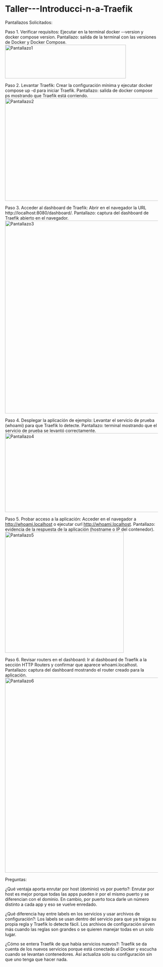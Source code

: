 # Taller---Introducci-n-a-Traefik

Pantallazos Solicitados:

Paso 1. Verificar requisitos: Ejecutar en la terminal docker --version y docker compose version. 
Pantallazo: salida de la terminal con las versiones de Docker y Docker Compose.
<img width="398" height="111" alt="Pantallazo1" src="https://github.com/user-attachments/assets/6b728806-34df-4244-a88a-0a54afec6219" />

Paso 2. Levantar Traefik: Crear la configuración mínima y ejecutar docker compose up -d para iniciar Traefik.
Pantallazo: salida de docker compose ps mostrando que Traefik está corriendo.
<img width="1288" height="338" alt="Pantallazo2" src="https://github.com/user-attachments/assets/db87c8af-9e11-4e9a-88fc-22b6a7f1cadf" />

Paso 3. Acceder al dashboard de Traefik: Abrir en el navegador la URL http://localhost:8080/dashboard/.
Pantallazo: captura del dashboard de Traefik abierto en el navegador.
<img width="1284" height="635" alt="Pantallazo3" src="https://github.com/user-attachments/assets/89dac8c0-433a-47ec-b653-4f65e7659eee" />

Paso 4. Desplegar la aplicación de ejemplo: Levantar el servicio de prueba (whoami) para que Traefik lo detecte.
Pantallazo: terminal mostrando que el servicio de prueba se levantó correctamente.
<img width="1292" height="260" alt="Pantallazo4" src="https://github.com/user-attachments/assets/c9a310ab-b52c-4c32-95c7-0c414b2c9339" />

Paso 5. Probar acceso a la aplicación: Acceder en el navegador a http://whoami.localhost o ejecutar curl http://whoami.localhost.
Pantallazo: evidencia de la respuesta de la aplicación (hostname o IP del contenedor).
<img width="391" height="398" alt="Pantallazo5" src="https://github.com/user-attachments/assets/f6eaf9c4-ccc1-4e7c-8976-672a7845401b" />

Paso 6. Revisar routers en el dashboard: Ir al dashboard de Traefik a la sección HTTP Routers y confirmar que aparece whoami.localhost.
Pantallazo: captura del dashboard mostrando el router creado para la aplicación.
<img width="1293" height="642" alt="Pantallazo6" src="https://github.com/user-attachments/assets/7b3efc35-7004-4aff-9a6e-56cfc6a30fa0" />


Preguntas:

¿Qué ventaja aporta enrutar por host (dominio) vs por puerto?: Enrutar por host es mejor porque todas las apps pueden ir por el mismo puerto
y se diferencian con el dominio. En cambio, por puerto toca darle un número distinto a cada app y eso se vuelve enredado.

¿Qué diferencia hay entre labels en los servicios y usar archivos de configuración?: Los labels se usan dentro del servicio para que ya traiga
su propia regla y Traefik lo detecte fácil. Los archivos de configuración sirven más cuando las reglas son grandes o se quieren manejar todas en un solo lugar.

¿Cómo se entera Traefik de que había servicios nuevos?: Traefik se da cuenta de los nuevos servicios porque está conectado al Docker y escucha cuando se levantan contenedores.
Así actualiza solo su configuración sin que uno tenga que hacer nada.
